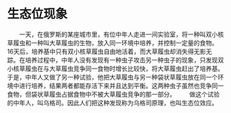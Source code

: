 # 生态位现象
　　一天，在俄罗斯的某座城市里，有位中年人走进一间实验室，将一种叫双小核草履虫和一种叫大草履虫的生物，放入同一环境中培养，并控制一定量的食物。16天后，培养基中只有双小核草履虫自由地活着，而大草履虫却消失得无影无踪。在培养过程中，中年人没有发现有一种虫子攻击另一种虫子的现象，只发现双小核草履虫在与大草履虫竞争同一食物时增长比较快，将大草履虫赶出了培养基。于是，中年人又做了另一种试验，他把大草履虫与另一种袋状草履虫放在同一个环境中进行培养，结果两者都能存活下来并且达到平衡。这两种虫子虽然也竞争同一食物，但袋状草履虫占据食物中不被大草履虫竞争的那一部分。 
　　做这个试验的中年人，叫乌格司。因此人们把这种发现称为乌格司原理，也叫生态位效应。
 